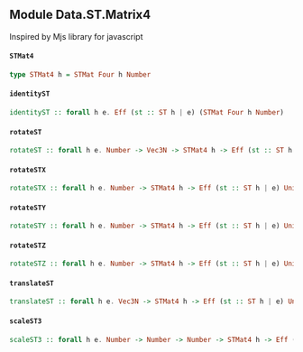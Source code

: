 ## Module Data.ST.Matrix4

Inspired by Mjs library for javascript

#### `STMat4`

``` purescript
type STMat4 h = STMat Four h Number
```

#### `identityST`

``` purescript
identityST :: forall h e. Eff (st :: ST h | e) (STMat Four h Number)
```

#### `rotateST`

``` purescript
rotateST :: forall h e. Number -> Vec3N -> STMat4 h -> Eff (st :: ST h | e) Unit
```

#### `rotateSTX`

``` purescript
rotateSTX :: forall h e. Number -> STMat4 h -> Eff (st :: ST h | e) Unit
```

#### `rotateSTY`

``` purescript
rotateSTY :: forall h e. Number -> STMat4 h -> Eff (st :: ST h | e) Unit
```

#### `rotateSTZ`

``` purescript
rotateSTZ :: forall h e. Number -> STMat4 h -> Eff (st :: ST h | e) Unit
```

#### `translateST`

``` purescript
translateST :: forall h e. Vec3N -> STMat4 h -> Eff (st :: ST h | e) Unit
```

#### `scaleST3`

``` purescript
scaleST3 :: forall h e. Number -> Number -> Number -> STMat4 h -> Eff (st :: ST h | e) Unit
```
